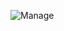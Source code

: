 ![Manage](https://sonar.euc1.cicd.oneweb.mercedes-benz.com/api/project_badges/measure?project=test-badge&metric=sqale_rating&token=sqb_c2cc5322acaf6eb5f6b7dc104dba4277e20e934d)
